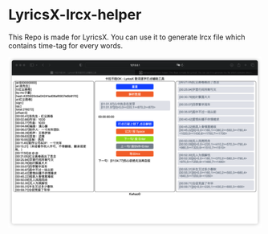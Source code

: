 # LyricsX-lrcx-helper
This Repo is made for LyricsX. You can use it to generate lrcx file which contains time-tag for every words.

![preview](./doc/preview.png)
